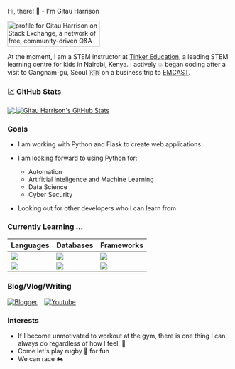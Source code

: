 Hi, there! :wave: - I'm Gitau Harrison

<a href="https://stackoverflow.com/users/6244201/gitau-harrison"><img src="https://stackexchange.com/users/flair/8307874.png?theme=dark" width="208" height="58" alt="profile for Gitau Harrison on Stack Exchange, a network of free, community-driven Q&amp;A sites" title="profile for Gitau Harrison on Stack Exchange, a network of free, community-driven Q&amp;A sites"></a>

At the moment, I am a STEM instructor at [Tinker Education](http://tinkeredu.net/), a leading STEM learning centre for kids in Nairobi, Kenya. I actively :boom: began coding after a visit to Gangnam-gu, Seoul :kr: on a business trip to [EMCAST](http://emcast.com/).

### &#x1f4c8; GitHub Stats

<a href="https://github.com/GitauHarrison/GitauHarrison">
  <img align="center" src="https://github-readme-stats.vercel.app/api/top-langs/?username=GitauHarrison&hide=html,css&title_color=ffffff&text_color=c9cacc&icon_color=2bbc8a&bg_color=404040" />
</a>
<a href="https://github.com/GitauHarrison/GitauHarrison">
  <img align="center" src="https://github-readme-stats.vercel.app/api?username=GitauHarrison&show_icons=true&line_height=27&count_private=true&title_color=ffffff&text_color=c9cacc&icon_color=2bbc8a&bg_color=404040" alt="Gitau Harrison's GitHub Stats" />
</a>

### Goals

* I am working with Python and Flask to create web applications
* I am looking forward to using Python for:

    * Automation
    * Artificial Inteligence and Machine Learning
    * Data Science
    * Cyber Security
* Looking out for other developers who I can learn from

### Currently Learning ...

| Languages | Databases | Frameworks |
|-----------|-----------|------------|
| <img src="https://img.shields.io/badge/Python-007ACC?style=for-the-badge&logo=python&logoColor=white" /> | <img src="https://img.shields.io/badge/postgresql%20-%23339933.svg?&style=for-the-badge&logo=postgresql&logoColor=white" /> | <img src="https://img.shields.io/badge/flask-E3E3E3?style=for-the-badge&logo=flask&logoColor=gray" /> 
| <img src="https://img.shields.io/badge/javascript-000000?style=for-the-badge&logo=javascript&logoColor=yellow" /> | <img src="https://img.shields.io/badge/sqlite-brown?style=for-the-badge&logo=sqlite&logoColor=orange" /> | <img src="https://img.shields.io/badge/React-20232A?style=for-the-badge&logo=react&logoColor=61DAFB" /> |

### Blog/Vlog/Writing

<a href="https://gitauharrison-blog.herokuapp.com/"><img alt="Blogger" src="https://img.shields.io/badge/Personal Blog-orange?style=for-the-badge&logo=blogger&logoColor=white"></a>&nbsp;&nbsp;&nbsp;&nbsp;<a href="https://www.youtube.com/channel/UCqgJYnYPX99euaH2eoXfGyw"><img alt="Youtube" src="https://img.shields.io/badge/Gitau Harrison%20-%23FF0000.svg?&style=for-the-badge&logo=YouTube&logoColor=white"/></a>

### Interests

* If I become unmotivated to workout at the gym, there is one thing I can always do regardless of how I feel: :running:
* Come let's play rugby :rugby_football: for fun
* We can race :motorcycle:
